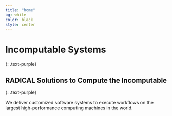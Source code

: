 ```yaml
---
title: "home"
bg: white
color: black
style: center
---
```


# Incomputable Systems
{: .text-purple}

<span class="fa-stack subtlecircle" style="font-size:100px; background:rgba(53,53,0,0.1)">
  <i class="fa fa-circle fa-stack-2x text-white"></i>
  <i class="fas fa-server fa-stack-1x text-gray"></i>
</span>

## RADICAL Solutions to Compute the Incomputable
{: .text-purple}

We deliver customized software systems to execute workflows on the largest high-performance computing machines in the world.
